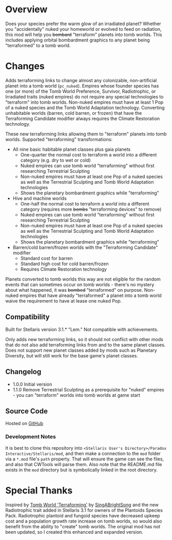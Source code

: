 # Overview

Does your species prefer the warm glow of an irradiated planet?  Whether you "accidentally" nuked your homeworld or evolved to feed on radiation, this mod will help you ~~bombard~~ "terraform" planets into tomb worlds.  This includes applying orbital bombardment graphics to any planet being "terraformed" to a tomb world.

# Changes

Adds terraforming links to change almost any colonizable, non-artificial planet into a tomb world (`pc_nuked`).  Empires whose founder species has one (or more) of the Tomb World Preference, Survivor, Radiotrophic, or Irradiated traits (nuked empires) do not require any special technologies to "terraform" into tomb worlds.  Non-nuked empires must have at least 1 Pop of a nuked species and the Tomb World Adaptation technology.  Converting unhabitable worlds (barren, cold barren, or frozen) that have the Terraforming Candidate modifier always requires the Climate Restoration technology.

These new terraforming links allowing them to "terraform" planets into tomb worlds.  Supported "terraforming" transformations:

* All nine basic habitable planet classes plus gaia planets
    * One-quarter the normal cost to terraform a world into a different category (e.g. dry to wet or cold)
    * Nuked empires can use tomb world "terraforming" without first researching Terrestrial Sculpting
    * Non-nuked empires must have at least one Pop of a nuked species as well as the Terrestrial Sculpting and Tomb World Adaptation technologies
    * Shows the planetary bombardment graphics while "terraforming"
* Hive and machine worlds
    * One-half the normal cost to terraform a world into a different category (requires more ~~bombs~~ "terraforming devices" to remove)
    * Nuked empires can use tomb world "terraforming" without first researching Terrestrial Sculpting
    * Non-nuked empires must have at least one Pop of a nuked species as well as the Terrestrial Sculpting and Tomb World Adaptation technologies
    * Shows the planetary bombardment graphics while "terraforming"
* Barren/cold barren/frozen worlds with the "Terraforming Candidate" modifier
    * Standard cost for barren
    * Standard high cost for cold barren/frozen
    * Requires Climate Restoration technology

Planets converted to tomb worlds this way are not eligible for the random events that can sometimes occur on tomb worlds - there's no mystery about what happened, it was ~~bombed~~ "terraformed" on purpose.  Non-nuked empires that have already "terraformed" a planet into a tomb world waive the requirement to have at lease one nuked Pop.

## Compatibility

Built for Stellaris version 3.1.\* "Lem."  Not compatible with achievements.

Only adds new terraforming links, so it should not conflict with other mods that do not also add terraforming links from and to the same planet classes.  Does not support new planet classes added by mods such as Planetary Diversity, but will still work for the base game's planet classes.

## Changelog

* 1.0.0 Initial version
* 1.1.0 Remove Terrestrial Sculpting as a prerequisite for "nuked" empires - you can "terraform" worlds into tomb worlds at game start

## Source Code

Hosted on [GitHub](https://github.com/corsairmarks/terraform_to_pc_nuked)

### Development Notes

It is best to clone this repository into `<Stellaris User's Directory>/Paradox Interactive/Stellaris/mod`, and then make a connection to the `mod` folder via a `*.mod` file's `path` property.  That will ensure the game can see the files, and also that CWTools will parse them.  Also note that the README.md file exists in the `mod` directory but is symbolically linked in the root directory.

# Special Thanks

Inspired by [Tomb World 'Terraforming'](https://steamcommunity.com/sharedfiles/filedetails/?id=2311769287) by [SingABrightSong](https://steamcommunity.com/id/singabrightsong/myworkshopfiles/?appid=281990) and the new Radiotrophic trait added in Stellaris 3.1 for owners of the Plantoids Species Pack. Radiotrophic plantoid and fungoid species have decreased upkeep cost and a population growth rate increase on tomb worlds, so would also benefit from the ability to "create" tomb worlds.  The original mod has not been updated, so I created this enhanced and expanded version.